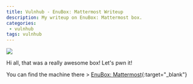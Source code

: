 ```yaml
---
title: Vulnhub - EnuBox: Mattermost Writeup
description: My writeup on EnuBox: Mattermost box.
categories:
 - vulnhub
tags: vulnhub
---
```


![](https://www.pngitem.com/pimgs/m/31-312481_mattermost-icon-png-transparent-png.png)

Hi all, that was a really awesome box! Let's pwn it!

You can find the machine there > [EnuBox: Mattermost](https://www.vulnhub.com/entry/enubox-mattermost,414/){:target="_blank"}
